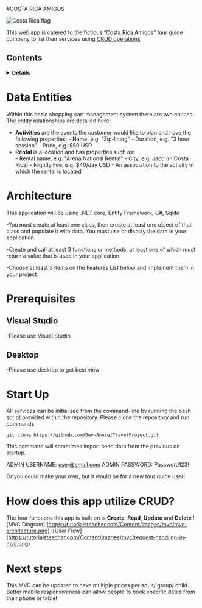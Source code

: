 #COSTA RICA AMIGOS

![Costa Rica flag]( https://www.crwflags.com/fotw/images/c/cr.gif)


This web app is catered to the fictious “Costa Rica Amigos” tour guide company to list their services using [CRUD operations](https://en.wikipedia.org/wiki/Create,_read,_update_and_delete).


## Contents

<details>
<summary><strong>Details</strong></summary>

-   [Data Entities](#data-entities)

-   [Architecture](#architecture)
-   [Prerequisites](#prerequisites)
-   [Start Up](#start-up)
-   [What does this CRUD app do?](#How-does-this-app-utilize-CRUD?) 
    -   [Create Operations](#create-operations)
    -   [Read Operations](#read-operations)
    -   [Update Operations](#update-operations)
    -   [Delete Operations](#delete-operations)
-   [Next Steps](#next-steps)

</details>

# Data Entities


Within this basic shopping cart management system there are two entities.   The entity relationships are detailed here: 


-    **Activities** are the events the customer would like to plan and have the following properties: 
    -   Name, e.g. "Zip-lining"
    -   Duration, e.g. "3 hour session"
    -   Price, e.g. $50 USD
-    **Rental** is a location and has properties such as:  
    -   Rental name, e.g. "Arena National Rental"
    -   City, e.g. Jaco (in Costa Rica)
    -   Nightly Fee, e.g. $40/day USD
    -   An association to the activity in which the rental is located

# Architecture

This application will be using .NET core, Entity Framework, C#, Sqlite 

-You must create at least one class, then create at least one object of that class and populate it with data. You must use or display the data in your application.

-Create and call at least 3 functions or methods, at least one of which must return a value that is used in your application.

-Choose at least 3 items on the Features List below and implement them in your project




# Prerequisites

## Visual Studio

-Please use Visual Studio

## Desktop

-Please use desktop to get best view

# Start Up

All services can be initialised from the command-line by running the bash script provided within the repository. Please
clone the repository and run commands

```console
git clone https://github.com/Dev-Annie/TravelProject.git

```

This command will sometimes import seed data from the previous on startup.

ADMIN USERNAME: user@email.com
ADMIN PASSWORD: Password123!

Or you could make your own, but it would be for a new tour guide user!


# How does this app utilize CRUD?

The four functions this app is built on is **Create**, **Read**, **Update** and **Delete** 
![MVC Diagram] (https://tutorialsteacher.com/Content/images/mvc/mvc-architecture.png)
![User Flow] (https://tutorialsteacher.com/Content/images/mvc/request-handling-in-mvc.png)

# Next steps

This MVC can be updated to have multiple prices per adult/ group/ child.  
Better mobile responsiveness can allow people to book specific dates from their phone or tablet
